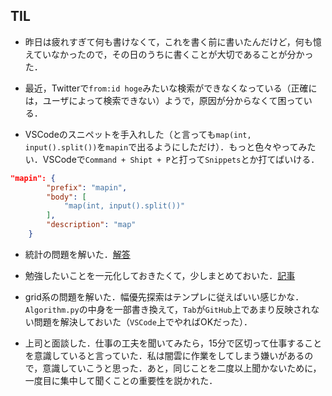 ## TIL

* 昨日は疲れすぎて何も書けなくて，これを書く前に書いたんだけど，何も憶えていなかったので，その日のうちに書くことが大切であることが分かった．

* 最近，Twitterで`from:id hoge`みたいな検索ができなくなっている（正確には，ユーザによって検索できない）ようで，原因が分からなくて困っている．

* VSCodeのスニペットを手入れした（と言っても`map(int, input().split())`を`mapin`で出るようにしただけ）．もっと色々やってみたい．VSCodeで`Command + Shipt + P`と打って`Snippets`とか打てばいける．

```json
"mapin": {
		"prefix": "mapin",
		"body": [
			"map(int, input().split())"
		],
		"description": "map"
	}
```

* 統計の問題を解いた．[解答](https://drive.google.com/file/d/1fX0g5jrnvvzEV2dRcLwTQvzD3t2kzOj1/view?usp=sharing)

* 勉強したいことを一元化しておきたくて，少しまとめておいた．[記事](https://mirucaaura.hatenablog.com/entry/2020/06/10/154027)

* grid系の問題を解いた．幅優先探索はテンプレに従えばいい感じかな．`Algorithm.py`の中身を一部書き換えて，`Tab`が`GitHub`上であまり反映されない問題を解決しておいた（`VSCode`上でやればOKだった）．

* 上司と面談した．仕事の工夫を聞いてみたら，15分で区切って仕事することを意識していると言っていた．私は闇雲に作業をしてしまう嫌いがあるので，意識していこうと思った．あと，同じことを二度以上聞かないために，一度目に集中して聞くことの重要性を説かれた．

<!-- <form action="https://google.com">
    <input type="submit" value="Go to Google" />
</form>

<form action="pullmay.github.io/TIL/diary/200611.html">
    <input type="submit" value="次ページ" />
</form> -->